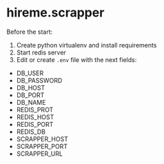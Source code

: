 # hireme.scrapper

Before the start:
1. Create python virtualenv and install requirements
2. Start redis server
3. Edit or create `.env` file with the next fields:

* DB_USER
* DB_PASSWORD
* DB_HOST
* DB_PORT
* DB_NAME
* REDIS_PROT
* REDIS_HOST
* REDIS_PORT
* REDIS_DB
* SCRAPPER_HOST
* SCRAPPER_PORT
* SCRAPPER_URL
